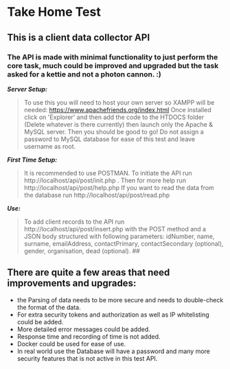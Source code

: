 # Take Home Test 
## This is a client data collector API  
### The API is made with minimal functionality to just perform the core task, much could be improved and upgraded but the task asked for a kettie and not a photon cannon. :)  

***Server Setup:*** 
> To use this you will need to host your own server so XAMPP will be needed: https://www.apachefriends.org/index.html Once installed click on 'Explorer' and then add the code to the HTDOCS folder (Delete whatever is there currently) then launch only the Apache & MySQL server. Then you should be good to go! Do not assign a password to MySQL database for ease of this test and leave username as root.  

***First Time Setup:*** 
> It is recommended to use POSTMAN. To initiate the API run http://localhost/api/post/init.php .  Then for more help run http://localhost/api/post/help.php
> If you want to read the data from the database run http://localhost/api/post/read.php

***Use:*** 
> To add client records to the API run http://localhost/api/post/insert.php with the POST method and a JSON body structured with following parameters: idNumber, name, surname, emailAddress, contactPrimary, contactSecondary (optional), gender, organisation, dead (optional). ##

## There are quite a few areas that need improvements and upgrades:
* the Parsing of data needs to be more secure and needs to double-check the format of the data.
* For extra security tokens and authorization as well as IP whitelisting could be added.
* More detailed error messages could be added.
* Response time and recording of time is not added.
* Docker could be used for ease of use.
* In real world use the Database will have a password and many more security features that is not active in this test API.
